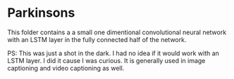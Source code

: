 # Parkinsons
This folder contains a a small one dimentional convolutional neural network
with an LSTM layer in the fully connected half of the network.

PS: This was just a shot in the dark. I had no idea if it would work with an
LSTM layer. I did it cause I was curious. It is generally used in image 
captioning and video captioning as well.

